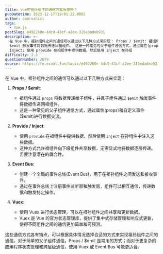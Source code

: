 ```yaml
---
title: vue的祖孙组件的通信方案有哪些？
pubDatetime: 2023-12-17T19:01:22.000Z
author: caorushizi
tags:
  - Vue.js
postSlug: e492260e-4dc9-43cf-a2ee-315edadeb931
description: >-
  在 Vue 中，祖孙组件之间的通信可以通过以下几种方式来实现： Props / $emit: 祖组件通过 props 将数据传递给子组件，并且子组件通过
  $emit 触发事件将数据传递回祖组件。 这是一种常见的父子组件通信方式，通过属性(props)和自定义事件($emit)进行数据交流。 Provide /
  Inject: 使用 provide 在祖组件中提供数据，然后使用 inject 在孙组
difficulty: 2.5
questionNumber: 2079
source: https://fe.ecool.fun/topic/e492260e-4dc9-43cf-a2ee-315edadeb931
---
```


在 Vue 中，祖孙组件之间的通信可以通过以下几种方式来实现：

1. **Props / $emit**:
   - 祖组件通过 `props` 将数据传递给子组件，并且子组件通过 `$emit` 触发事件将数据传递回祖组件。
   - 这是一种常见的父子组件通信方式，通过属性(props)和自定义事件($emit)进行数据交流。

2. **Provide / Inject**:
   - 使用 `provide` 在祖组件中提供数据，然后使用 `inject` 在孙组件中注入这些数据。
   - 这种方式允许祖组件向下级组件共享数据，无需显式地将数据逐层传递。但要注意潜在的耦合性。

3. **Event Bus**:
   - 创建一个全局的事件总线(Event Bus)，用于在祖孙组件之间发送和接收事件。
   - 通过在事件总线上注册事件监听器和触发器，组件可以相互通信，传递数据和触发特定操作。

4. **Vuex**:
   - 使用 Vuex 进行状态管理，可以在祖孙组件之间共享和更新数据。
   - Vuex 是 Vue 的官方状态管理库，提供了集中式存储管理和响应式更新，使得不同组件之间的通信更加简单和可预测。

这些通信方式各有特点，可以根据具体情况选择合适的方式来实现祖孙组件之间的通信。对于简单的父子组件通信，Props / $emit 是常用的方式；而对于更复杂的应用程序状态管理和跨层级通信，使用 Vuex 或 Event Bus 可能更适合。
